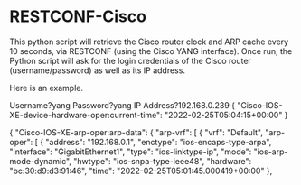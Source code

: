 # RESTCONF-Cisco

This python script will retrieve the Cisco router clock and ARP cache every 10 seconds, via RESTCONF (using the Cisco YANG interface). Once run, the Python script will ask for the login credentials of the Cisco router (username/password) as well as its IP address.

Here is an example.

Username?yang
Password?yang
IP Address?192.168.0.239
{
  "Cisco-IOS-XE-device-hardware-oper:current-time": "2022-02-25T05:04:15+00:00"
}

{
  "Cisco-IOS-XE-arp-oper:arp-data": {
    "arp-vrf": [
      {
        "vrf": "Default",
        "arp-oper": [
          {
            "address": "192.168.0.1",
            "enctype": "ios-encaps-type-arpa",
            "interface": "GigabitEthernet1",
            "type": "ios-linktype-ip",
            "mode": "ios-arp-mode-dynamic",
            "hwtype": "ios-snpa-type-ieee48",
            "hardware": "bc:30:d9:d3:91:46",
            "time": "2022-02-25T05:01:45.000419+00:00"
          },
